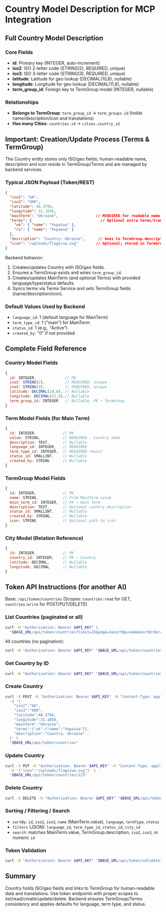 # Country Model Description for MCP Integration

## Full Country Model Description

### Core Fields
- **id**: Primary key (INTEGER, auto-increment)
- **iso2**: ISO 2-letter code (STRING(2), REQUIRED, unique)
- **iso3**: ISO 3-letter code (STRING(3), REQUIRED, unique)
- **latitude**: Latitude for geo lookup (DECIMAL(10,8), nullable)
- **longitude**: Longitude for geo lookup (DECIMAL(11,8), nullable)
- **term_group_id**: Foreign key to TermGroup model (INTEGER, nullable)

### Relationships
- **Belongs to TermGroup**: `term_group_id` → `term_groups.id` (holds name/description/icon and translations)
- **Has many Cities**: `countries.id` → `cities.country_id`

## Important: Creation/Update Process (Terms & TermGroup)

The Country entity stores only ISO/geo fields; human-readable name, description and icon reside in TermGroup/Terms and are managed by backend services.

### Typical JSON Payload (Token/REST)
```json
{
  "iso2": "UA",
  "iso3": "UKR",
  "latitude": 48.3794,
  "longitude": 31.1656,
  "mainTerm": "Ukraine",                 // REQUIRED for readable name
  "terms": {                               // Optional extra terms/translations
    "uk": { "name": "Україна" },
    "ru": { "name": "Украина" }
  },
  "description": "Country: Ukraine",      // Goes to TermGroup.description
  "icon": "/uploads/flags/ua.svg"        // Optional; stored in TermGroup.icon
}
```

Backend behavior:
1. Creates/updates Country with ISO/geo fields.
2. Ensures a TermGroup exists and wires `term_group_id`.
3. Creates/updates MainTerm (and optional Terms) with provided language/type/status defaults.
4. Syncs terms via Terms Service and sets TermGroup fields (name/description/icon).

### Default Values Used by Backend
- `language_id`: 1 (default language for MainTerm)
- `term_type_id`: 1 ("main") for MainTerm
- `status_id`: 1 (e.g., "Active")
- `created_by`: "0" if not provided

## Complete Field Reference

### Country Model Fields
```javascript
{
  id: INTEGER,             // PK
  iso2: STRING(2),         // REQUIRED, unique
  iso3: STRING(3),         // REQUIRED, unique
  latitude: DECIMAL(10,8), // Nullable
  longitude: DECIMAL(11,8),// Nullable
  term_group_id: INTEGER   // Nullable, FK → TermGroup
}
```

### Term Model Fields (for Main Term)
```javascript
{
  id: INTEGER,            // PK
  value: STRING,          // REQUIRED - Country name
  description: TEXT,      // Nullable
  language_id: INTEGER,   // REQUIRED
  term_type_id: INTEGER,  // REQUIRED (main)
  status_id: SMALLINT,    // Nullable
  created_by: STRING      // Nullable
}
```

### TermGroup Model Fields
```javascript
{
  id: INTEGER,            // PK
  name: STRING,           // From MainTerm.value
  main_term_id: INTEGER,  // FK → main Term
  description: TEXT,      // Optional country description
  status_id: SMALLINT,    // Nullable
  created_by: STRING,     // Nullable
  icon: STRING            // Optional path to icon
}
```

### City Model (Relation Reference)
```javascript
{
  id: INTEGER,            // PK
  country_id: INTEGER,    // FK → Country
  latitude: DECIMAL,      // Nullable
  longitude: DECIMAL      // Nullable
}
```

## Token API Instructions (for another AI)

Base: `/api/token/countries` (Scopes: `countries:read` for GET, `countries:write` for POST/PUT/DELETE)

### List Countries (paginated or all)
```bash
curl -H "Authorization: Bearer $API_KEY" \
  "$BASE_URL/api/token/countries?limit=25&page=1&sortBy=name&sortOrder=asc&search=ua&filters={\"language_id\":1}"
```

All countries (no pagination):
```bash
curl -H "Authorization: Bearer $API_KEY" "$BASE_URL/api/token/countries?all=true"
```

### Get Country by ID
```bash
curl -H "Authorization: Bearer $API_KEY" "$BASE_URL/api/token/countries/123"
```

### Create Country
```bash
curl -X POST -H "Authorization: Bearer $API_KEY" -H "Content-Type: application/json" \
  -d '{
    "iso2":"UA",
    "iso3":"UKR",
    "latitude":48.3794,
    "longitude":31.1656,
    "mainTerm":"Ukraine",
    "terms":{"uk":{"name":"Україна"}},
    "description":"Country: Ukraine"
  }' \
  "$BASE_URL/api/token/countries"
```

### Update Country
```bash
curl -X PUT -H "Authorization: Bearer $API_KEY" -H "Content-Type: application/json" \
  -d '{"icon":"/uploads/flags/ua.svg"}' \
  "$BASE_URL/api/token/countries/123"
```

### Delete Country
```bash
curl -X DELETE -H "Authorization: Bearer $API_KEY" "$BASE_URL/api/token/countries/123"
```

### Sorting / Filtering / Search
- `sortBy`: `id`, `iso2`, `iso3`, `name` (MainTerm.value), `language`, `termType`, `status`
- `filters` (JSON): `language_id`, `term_type_id`, `status_id`, `city_id`
- `search`: matches MainTerm.value, TermGroup.description, `iso2`, `iso3`, or numeric `id`

### Token Validation
```bash
curl -H "Authorization: Bearer $API_KEY" "$BASE_URL/api/token/validate"
```

## Summary

Country holds ISO/geo fields and links to TermGroup for human-readable data and translations. Use token endpoints with proper scopes to list/read/create/update/delete. Backend ensures TermGroup/Terms consistency and applies defaults for language, term type, and status.


